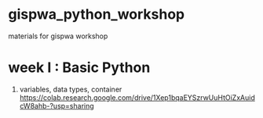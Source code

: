 # gispwa_python_workshop
materials for gispwa workshop

# week I : Basic Python 
1. variables, data types, container https://colab.research.google.com/drive/1Xep1bqaEYSzrwUuHtOiZxAuidcW8ahb-?usp=sharing
